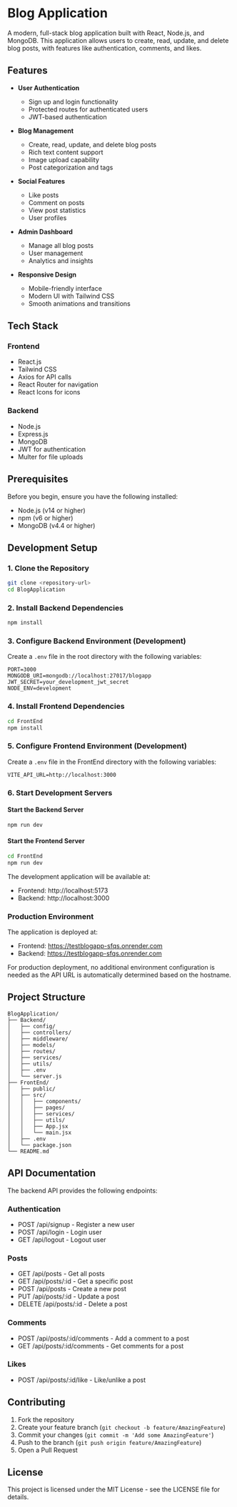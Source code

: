 # Blog Application

A modern, full-stack blog application built with React, Node.js, and MongoDB. This application allows users to create, read, update, and delete blog posts, with features like authentication, comments, and likes.

## Features

- **User Authentication**
  - Sign up and login functionality
  - Protected routes for authenticated users
  - JWT-based authentication

- **Blog Management**
  - Create, read, update, and delete blog posts
  - Rich text content support
  - Image upload capability
  - Post categorization and tags

- **Social Features**
  - Like posts
  - Comment on posts
  - View post statistics
  - User profiles

- **Admin Dashboard**
  - Manage all blog posts
  - User management
  - Analytics and insights

- **Responsive Design**
  - Mobile-friendly interface
  - Modern UI with Tailwind CSS
  - Smooth animations and transitions

## Tech Stack

### Frontend
- React.js
- Tailwind CSS
- Axios for API calls
- React Router for navigation
- React Icons for icons

### Backend
- Node.js
- Express.js
- MongoDB
- JWT for authentication
- Multer for file uploads

## Prerequisites

Before you begin, ensure you have the following installed:
- Node.js (v14 or higher)
- npm (v6 or higher)
- MongoDB (v4.4 or higher)

## Development Setup

### 1. Clone the Repository

```bash
git clone <repository-url>
cd BlogApplication
```

### 2. Install Backend Dependencies

```bash
npm install
```

### 3. Configure Backend Environment (Development)

Create a `.env` file in the root directory with the following variables:

```env
PORT=3000
MONGODB_URI=mongodb://localhost:27017/blogapp
JWT_SECRET=your_development_jwt_secret
NODE_ENV=development
```

### 4. Install Frontend Dependencies

```bash
cd FrontEnd
npm install
```

### 5. Configure Frontend Environment (Development)

Create a `.env` file in the FrontEnd directory with the following variables:

```env
VITE_API_URL=http://localhost:3000
```

### 6. Start Development Servers

#### Start the Backend Server

```bash
npm run dev
```

#### Start the Frontend Server

```bash
cd FrontEnd
npm run dev
```

The development application will be available at:
- Frontend: http://localhost:5173
- Backend: http://localhost:3000

### Production Environment

The application is deployed at:
- Frontend: https://testblogapp-sfqs.onrender.com
- Backend: https://testblogapp-sfqs.onrender.com

For production deployment, no additional environment configuration is needed as the API URL is automatically determined based on the hostname.

## Project Structure

```
BlogApplication/
├── Backend/
│   ├── config/
│   ├── controllers/
│   ├── middleware/
│   ├── models/
│   ├── routes/
│   ├── services/
│   ├── utils/
│   ├── .env
│   └── server.js
├── FrontEnd/
│   ├── public/
│   ├── src/
│   │   ├── components/
│   │   ├── pages/
│   │   ├── services/
│   │   ├── utils/
│   │   ├── App.jsx
│   │   └── main.jsx
│   ├── .env
│   └── package.json
└── README.md
```

## API Documentation

The backend API provides the following endpoints:

### Authentication
- POST /api/signup - Register a new user
- POST /api/login - Login user
- GET /api/logout - Logout user

### Posts
- GET /api/posts - Get all posts
- GET /api/posts/:id - Get a specific post
- POST /api/posts - Create a new post
- PUT /api/posts/:id - Update a post
- DELETE /api/posts/:id - Delete a post

### Comments
- POST /api/posts/:id/comments - Add a comment to a post
- GET /api/posts/:id/comments - Get comments for a post

### Likes
- POST /api/posts/:id/like - Like/unlike a post

## Contributing

1. Fork the repository
2. Create your feature branch (`git checkout -b feature/AmazingFeature`)
3. Commit your changes (`git commit -m 'Add some AmazingFeature'`)
4. Push to the branch (`git push origin feature/AmazingFeature`)
5. Open a Pull Request

## License

This project is licensed under the MIT License - see the LICENSE file for details.
